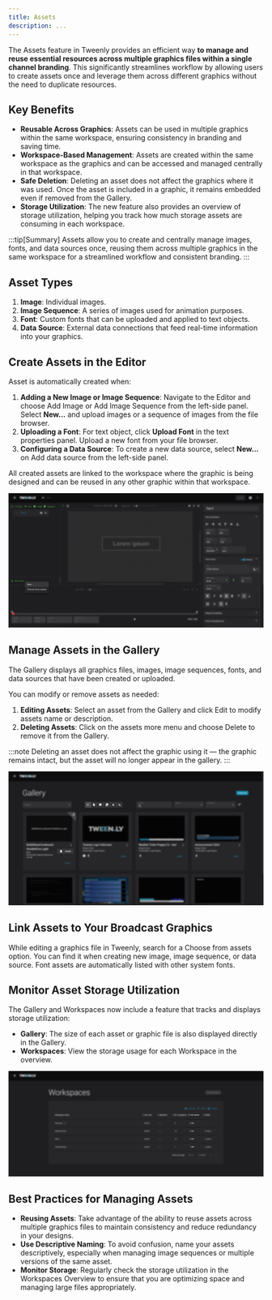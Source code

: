 ```yaml
---
title: Assets
description: ...
---
```


The Assets feature in Tweenly provides an efficient way **to manage and reuse essential resources across multiple graphics files within a single channel branding**. This significantly streamlines workflow by allowing users to create assets once and leverage them across different graphics without the need to duplicate resources.

## Key Benefits

- **Reusable Across Graphics**: Assets can be used in multiple graphics within the same workspace, ensuring consistency in branding and saving time.
- **Workspace-Based Management**: Assets are created within the same workspace as the graphics and can be accessed and managed centrally in that workspace.
- **Safe Deletion**: Deleting an asset does not affect the graphics where it was used. Once the asset is included in a graphic, it remains embedded even if removed from the Gallery.
- **Storage Utilization**: The new feature also provides an overview of storage utilization, helping you track how much storage assets are consuming in each workspace.

:::tip[Summary]
Assets allow you to create and centrally manage images, fonts, and data sources once, reusing them across multiple graphics in the same workspace for a streamlined workflow and consistent branding.
:::

## Asset Types

1.	**Image**: Individual images.
2.	**Image Sequence**: A series of images used for animation purposes.
3.	**Font**: Custom fonts that can be uploaded and applied to text objects.
4.	**Data Source**: External data connections that feed real-time information into your graphics.

## Create Assets in the Editor

Asset is automatically created when:

1.	**Adding a New Image or Image Sequence**: Navigate to the Editor and choose Add Image or Add Image Sequence from the left-side panel. Select **New...** and upload images or a sequence of images from the file browser.
2.	**Uploading a Font**: For text object, click **Upload Font** in the text properties panel. Upload a new font from your file browser.
3.	**Configuring a Data Source**: To create a new data source, select **New...** on Add data source from the left-side panel.

All created assets are linked to the workspace where the graphic is being designed and can be reused in any other graphic within that workspace.

![Create Assets in the Editor](../../../../assets/assets/assets-add-new-in-editor.png)

## Manage Assets in the Gallery

The Gallery displays all graphics files, images, image sequences, fonts, and data sources that have been created or uploaded.

You can modify or remove assets as needed:

1.	**Editing Assets**: Select an asset from the Gallery and click Edit to modify assets name or description.
2.	**Deleting Assets**: Click on the assets more menu and choose Delete to remove it from the Gallery.

:::note
Deleting an asset does not affect the graphic using it — the graphic remains intact, but the asset will no longer appear in the gallery.
:::

![Manage Assets in the Gallery](../../../../assets/assets/gallery-manage-assets.png)

## Link Assets to Your Broadcast Graphics

While editing a graphics file in Tweenly, search for a Choose from assets option. You can find it when creating new image, image sequence, or data source. Font assets are automatically listed with other system fonts.

## Monitor Asset Storage Utilization

The Gallery and Workspaces now include a feature that tracks and displays storage utilization:
- **Gallery**: The size of each asset or graphic file is also displayed directly in the Gallery.
- **Workspaces**: View the storage usage for each Workspace in the overview. 

![Monitor Asset Storage Utilization](../../../../assets/assets/workspaces-storage.png)

## Best Practices for Managing Assets
- **Reusing Assets**: Take advantage of the ability to reuse assets across multiple graphics files to maintain consistency and reduce redundancy in your designs.
- **Use Descriptive Naming**: To avoid confusion, name your assets descriptively, especially when managing image sequences or multiple versions of the same asset.
- **Monitor Storage**: Regularly check the storage utilization in the Workspaces Overview to ensure that you are optimizing space and managing large files appropriately.